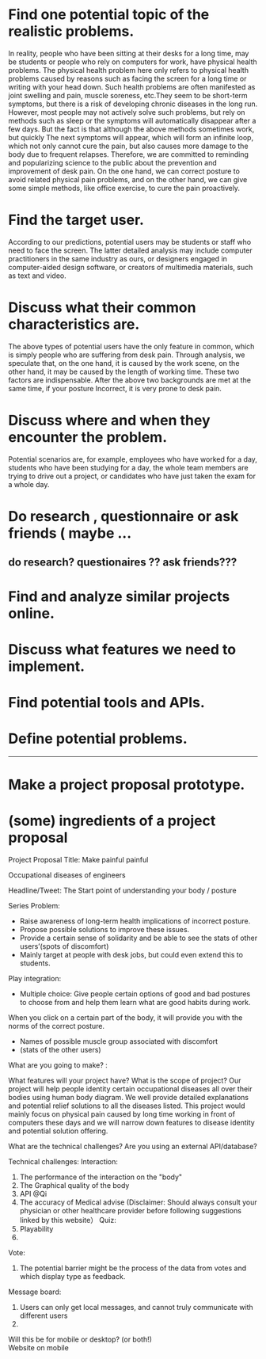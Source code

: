 # Find one potential topic of the realistic problems.
In reality, people who have been sitting at their desks for a long time, may be students or people who rely on computers for work, have physical health problems.
The physical health problem here only refers to physical health problems caused by reasons such as facing the screen for a long time or writing with your head down.
Such health problems are often manifested as joint swelling and pain, muscle soreness, etc.They seem to be short-term symptoms, but there is a risk of developing chronic diseases in the long run.
However, most people may not actively solve such problems, but rely on methods such as sleep or the symptoms will automatically disappear after a few days. But the fact is that although the above methods sometimes work, but quickly The next symptoms will appear, which will form an infinite loop, which not only cannot cure the pain, but also causes more damage to the body due to frequent relapses.
Therefore, we are committed to reminding and popularizing science to the public about the prevention and improvement of desk pain. On the one hand, we can correct posture to avoid related physical pain problems, and on the other hand, we can give some simple methods, like office exercise,  to cure the pain proactively. 
# Find the target user.
According to our predictions, potential users may be students or staff who need to face the screen.
The latter detailed analysis may include computer practitioners in the same industry as ours, or designers engaged in computer-aided design software, or creators of multimedia materials, such as text and video.
# Discuss what their common characteristics are.
The above types of potential users have the only feature in common, which is simply people who are suffering from desk pain.
Through analysis, we speculate that, on the one hand, it is caused by the work scene, on the other hand, it may be caused by the length of working time. These two factors are indispensable. After the above two backgrounds are met at the same time, if your posture Incorrect, it is very prone to desk pain.
# Discuss where and when they encounter the problem.
Potential scenarios are, for example, employees who have worked for a day, students who have been studying for a day, the whole team members are trying to drive out a project, or candidates who have just taken the exam for a whole day.
# Do research , questionnaire or ask friends ( maybe ...
do research? 
questionaires ??
ask friends???
---
# Find and analyze similar projects online.
# Discuss what features we need to implement.
# Find potential tools and APIs.
# Define potential problems.
---
# Make a project proposal prototype.

# (some) ingredients of a project proposal
Project Proposal
Title:  Make painful painful 


Occupational diseases of engineers 

Headline/Tweet: The Start point of understanding your body / posture 

Series Problem:
-    Raise awareness of long-term health implications of incorrect posture.
-    Propose possible solutions to improve these issues.
-    Provide a certain sense of solidarity and be able to see the stats of other users’(spots of discomfort)
-    Mainly target at people with desk jobs, but could even extend this to students. 



Play integration:
-    Multiple choice: Give people certain options of good and bad postures to choose from and help them learn what are good habits during work. 

When you click on a certain part of the body, it will provide you with the norms of the correct posture.
-    Names of possible muscle group associated with discomfort
-    (stats of the other users)

What are you going to make? :

What features will your project have? What is the scope of project? 
Our project will help people identity certain occupational diseases all over their bodies using human body diagram. We well provide detailed explanations and potential relief solutions to all the diseases listed. 
This project would mainly focus on physical pain caused by long time working in front of computers these days and we will narrow down features to disease identity and potential solution offering. 

What are the technical challenges? Are you using an external API/database? 

Technical challenges:
Interaction: 
1. The performance of the interaction on the "body"
2. The Graphical quality of the body
3. API @Qi
4. The accuracy of Medical advise (Disclaimer: Should always consult your physician or other healthcare provider before following suggestions linked by this website）
Quiz: 
1. Playability
2.
Vote: 
1. The potential barrier might be the process of the data from votes and which display type as feedback.

Message board:
1. Users can only get local messages, and cannot truly communicate with different users
2.

Will this be for mobile or desktop? (or both!)  
Website on mobile 

